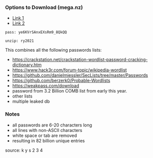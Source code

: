 ### Options to Download (mega.nz)

- [Link 1](https://mega.nz/folder/aUEWFL7B#ikLMpByYfGehSoxXDEDSrA)
- [Link 2](https://mega.nz/folder/Ip4iBDwT#RtYn83ar3IN1a8_dmR4A_g)

```
pass: ye6KVrSAnxEXsRm9_8QkQQ

unzip: ry2021
```
This combines all the following passwords lists:

- https://crackstation.net/crackstation-wordlist-password-cracking-dictionary.htm
- https://www.hack3r.com/forum-topic/wikipedia-wordlist
- https://github.com/danielmiessler/SecLists/tree/master/Passwords
- https://github.com/berzerk0/Probable-Wordlists
- https://weakpass.com/download
- password from 3.2 Billion COMB list from early this year.
- other lists
- multiple leaked db

### Notes
- all passwords are 6-20 characters long
- all lines with non-ASCII characters
- white space or tab are removed
- resulting in 82 billion unique entries



source: k y s 2 3 4

